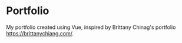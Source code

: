 # Portfolio

My portfolio created using Vue, inspired by Brittany Chinag's portfolio https://brittanychiang.com/.
